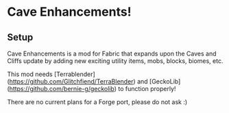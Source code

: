 # Cave Enhancements!

## Setup

Cave Enhancements is a mod for Fabric that expands upon the Caves and Cliffs update by adding new exciting utility items, mobs, blocks, biomes, etc.

This mod needs [Terrablender] (https://github.com/Glitchfiend/TerraBlender) and [GeckoLib] (https://github.com/bernie-g/geckolib) to function properly!

There are no current plans for a Forge port, please do not ask :)



